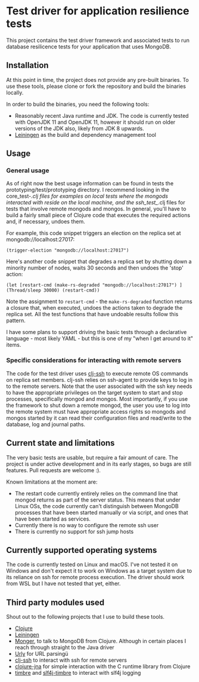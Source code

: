 # Test driver for application resilience tests

This project contains the test driver framework and associated tests to run database resilicence tests for your application that uses MongoDB.

## Installation

At this point in time, the project does not provide any pre-built binaries. To use these tools, please clone or fork the repository and build the binaries locally.

In order to build the binaries, you need the following tools:

- Reasonably recent Java runtime and JDK. The code is currently tested with OpenJDK 11 and OpenJDK 11, however it should run on older versions of the JDK also, likely from JDK 8 upwards.
- [Leiningen](https://leiningen.org/) as the build and dependency management tool

## Usage

### General usage

As of right now the best usage information can be found in tests the prototyping/test/prototyping directory. I recommend looking in the core_test-*.clj files for examples on local tests where the mongods interacted with reside on the local machine, and the ssh_test_*.clj files for tests that involve remote mongods and mongos. In general, you'll have to build a fairly small piece of Clojure code that executes the required actions and, if necessary, undoes them.

For example, this code snippet triggers an election on the replica set at mongodb://localhost:27017:

`(trigger-election "mongodb://localhost:27017")`

Here's another code snippet that degrades a replica set by shutting down a minority number of nodes, waits 30 seconds and then undoes the 'stop' action:

`(let [restart-cmd (make-rs-degraded "mongodb://localhost:27017") ]
      (Thread/sleep 30000)
      (restart-cmd))`

Note the assignment to `restart-cmd` - the `make-rs-degraded` function returns a closure that, when executed, undoes the actions taken to degrade the replica set. All the test functions that have undoable results follow this pattern.

I have some plans to support driving the basic tests through a declarative language - most likely YAML - but this is one of my "when I get around to it" items.

### Specific considerations for interacting with remote servers

The code for the test driver uses [clj-ssh](https://github.com/clj-commons/clj-ssh) to execute remote OS commands on replica set members. clj-ssh relies on ssh-agent to provide keys to log in to the remote servers. Note that the user associated with the ssh key needs to have the appropriate privileges on the target system to start and stop processes, specifically mongod and mongos. Most importantly, if you use the framework to shut down a remote mongod, the user you use to log into the remote system must have appropriate access rights so mongods and mongos started by it can read their configuration files and read/write to the database, log and journal paths.

## Current state and limitations

The very basic tests are usable, but require a fair amount of care. The project is under active development and in its early stages, so bugs are still features. Pull requests are welcome :).

Known limitations at the moment are:
- The restart code currently entirely relies on the command line that mongod returns as part of the server status. This means that under Linux OSs, the code currently can't distinguish between MongoDB processes that have been started manually or via script, and ones that have been started as services.
- Currently there is no way to configure the remote ssh user
- There is currently no support for ssh jump hosts

## Currently supported operating systems

The code is currently tested on Linux and macOS. I've not tested it on Windows and don't expect it to work on Windows as a target system due to its reliance on ssh for remote process execution. The driver should work from WSL but I have not tested that yet, either.

## Third party modules used

Shout out to the following projects that I use to build these tools. 

- [Clojure](http://clojure.org)
- [Leiningen](https://leiningen.org)
- [Monger](https://github.com/michaelklishin/monger), to talk to MongoDB from Clojure. Although in certain places I reach through straight to the Java driver
- [Urly](https://github.com/michaelklishin/urly) for URL parsingü
- [clj-ssh](https://github.com/clj-commons/clj-ssh) to interact with ssh for remote servers
- [clojure-jna](https://github.com/Chouser/clojure-jna/) for simple interaction with the C runtime library from Clojure
- [timbre](https://github.com/ptaoussanis/timbre) and [slf4j-timbre](https://github.com/fzakaria/slf4j-timbre) to interact with slf4j logging
